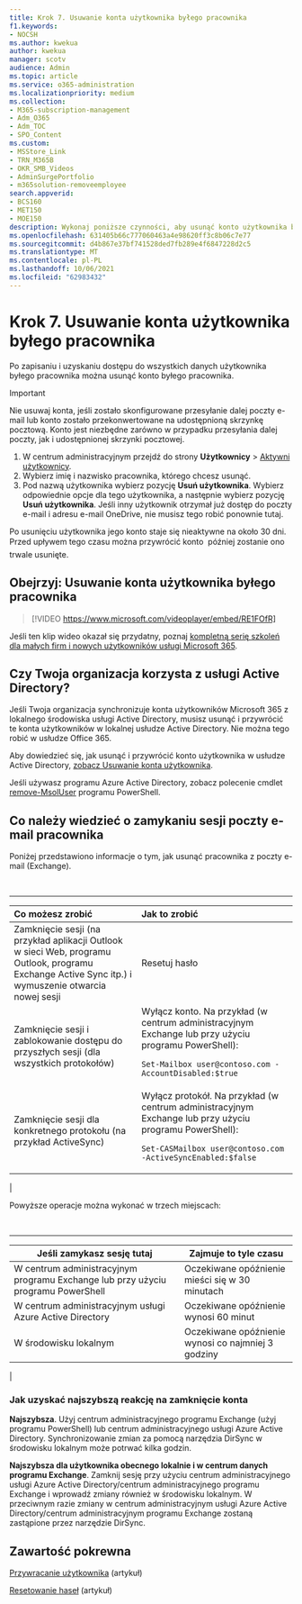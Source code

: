 ```yaml
---
title: Krok 7. Usuwanie konta użytkownika byłego pracownika
f1.keywords:
- NOCSH
ms.author: kwekua
author: kwekua
manager: scotv
audience: Admin
ms.topic: article
ms.service: o365-administration
ms.localizationpriority: medium
ms.collection:
- M365-subscription-management
- Adm_O365
- Adm_TOC
- SPO_Content
ms.custom:
- MSStore_Link
- TRN_M365B
- OKR_SMB_Videos
- AdminSurgePortfolio
- m365solution-removeemployee
search.appverid:
- BCS160
- MET150
- MOE150
description: Wykonaj poniższe czynności, aby usunąć konto użytkownika byłego pracownika.
ms.openlocfilehash: 631405b66c777060463a4e98620ff3c8b06c7e77
ms.sourcegitcommit: d4b867e37bf741528ded7fb289e4f6847228d2c5
ms.translationtype: MT
ms.contentlocale: pl-PL
ms.lasthandoff: 10/06/2021
ms.locfileid: "62983432"
---
```

# <a name="step-7---delete-a-former-employees-user-account"></a>Krok 7. Usuwanie konta użytkownika byłego pracownika

Po zapisaniu i uzyskaniu dostępu do wszystkich danych użytkownika byłego pracownika można usunąć konto byłego pracownika.

> [!IMPORTANT]
> Nie usuwaj konta, jeśli zostało skonfigurowane przesyłanie dalej poczty e-mail lub konto zostało przekonwertowane na udostępnioną skrzynkę pocztową. Konto jest niezbędne zarówno w przypadku przesyłania dalej poczty, jak i udostępnionej skrzynki pocztowej.

1. W centrum administracyjnym przejdź do strony **Użytkownicy** \> <a href="https://go.microsoft.com/fwlink/p/?linkid=834822" target="_blank">Aktywni użytkownicy</a>.
2. Wybierz imię i nazwisko pracownika, którego chcesz usunąć.
3. Pod nazwą użytkownika wybierz pozycję **Usuń użytkownika**. Wybierz odpowiednie opcje dla tego użytkownika, a następnie wybierz pozycję **Usuń użytkownika**. Jeśli inny użytkownik otrzymał już dostęp do poczty e-mail i adresu e-mail OneDrive, nie musisz tego robić ponownie tutaj.

Po usunięciu użytkownika jego konto staje się nieaktywne na około 30 dni. Przed upływem tego czasu można przywrócić konto  później zostanie ono trwale usunięte.

## <a name="watch-delete-a-former-employees-user-account"></a>Obejrzyj: Usuwanie konta użytkownika byłego pracownika

> [!VIDEO https://www.microsoft.com/videoplayer/embed/RE1FOfR]

Jeśli ten klip wideo okazał się przydatny, poznaj [kompletną serię szkoleń dla małych firm i nowych użytkowników usługi Microsoft 365](../../business-video/index.yml).

## <a name="does-your-organization-use-active-directory"></a>Czy Twoja organizacja korzysta z usługi Active Directory?

Jeśli Twoja organizacja synchronizuje konta użytkowników Microsoft 365 z lokalnego środowiska usługi Active Directory, musisz usunąć i przywrócić te konta użytkowników w lokalnej usłudze Active Directory. Nie można tego robić w usłudze Office 365.

Aby dowiedzieć się, jak usunąć i przywrócić konto użytkownika w usłudze Active Directory, [zobacz Usuwanie konta użytkownika](/previous-versions/windows/it-pro/windows-server-2008-R2-and-2008/cc753730(v=ws.11)).
  
Jeśli używasz programu Azure Active Directory, zobacz polecenie cmdlet [remove-MsolUser](/powershell/module/msonline/remove-msoluser) programu PowerShell.
  
## <a name="what-you-need-to-know-about-terminating-an-employees-email-session"></a>Co należy wiedzieć o zamykaniu sesji poczty e-mail pracownika

Poniżej przedstawiono informacje o tym, jak usunąć pracownika z poczty e-mail (Exchange).

<br>

****

|Co możesz zrobić|Jak to zrobić|
|:-----|:-----|
|Zamknięcie sesji (na przykład aplikacji Outlook w sieci Web, programu Outlook, programu Exchange Active Sync itp.) i wymuszenie otwarcia nowej sesji|Resetuj hasło|
|Zamknięcie sesji i zablokowanie dostępu do przyszłych sesji (dla wszystkich protokołów)|Wyłącz konto. Na przykład (w centrum administracyjnym Exchange lub przy użyciu programu PowerShell): <p>  `Set-Mailbox user@contoso.com -AccountDisabled:$true`|
|Zamknięcie sesji dla konkretnego protokołu (na przykład ActiveSync)|Wyłącz protokół. Na przykład (w centrum administracyjnym Exchange lub przy użyciu programu PowerShell): <p>  `Set-CASMailbox user@contoso.com -ActiveSyncEnabled:$false`|
|

Powyższe operacje można wykonać w trzech miejscach:
  
<br>

****

|Jeśli zamykasz sesję tutaj|Zajmuje to tyle czasu|
|---|---|
|W centrum administracyjnym programu Exchange lub przy użyciu programu PowerShell|Oczekiwane opóźnienie mieści się w 30 minutach|
|W centrum administracyjnym usługi Azure Active Directory|Oczekiwane opóźnienie wynosi 60 minut|
|W środowisku lokalnym|Oczekiwane opóźnienie wynosi co najmniej 3 godziny|
|

### <a name="how-to-get-fastest-response-for-account-termination"></a>Jak uzyskać najszybszą reakcję na zamknięcie konta

**Najszybsza**. Użyj centrum administracyjnego programu Exchange (użyj programu PowerShell) lub centrum administracyjnego usługi Azure Active Directory. Synchronizowanie zmian za pomocą narzędzia DirSync w środowisku lokalnym może potrwać kilka godzin.
  
**Najszybsza dla użytkownika obecnego lokalnie i w centrum danych programu Exchange**. Zamknij sesję przy użyciu centrum administracyjnego usługi Azure Active Directory/centrum administracyjnego programu Exchange i wprowadź zmiany również w środowisku lokalnym. W przeciwnym razie zmiany w centrum administracyjnym usługi Azure Active Directory/centrum administracyjnym programu Exchange zostaną zastąpione przez narzędzie DirSync.
  
## <a name="related-content"></a>Zawartość pokrewna

[Przywracanie użytkownika](restore-user.md) (artykuł)

[Resetowanie haseł](reset-passwords.md) (artykuł)

